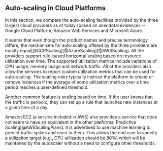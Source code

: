 ## Auto-scaling in Cloud Platforms

In this section, we compare the auto-scaling facilities provided by the three 
largest cloud providers as of today (based on anecdotal evidence) -- Google 
Cloud Platform, Amazon Web Services and Microsoft Azure.

It seems that even though the product names and precise terminology differs, the 
mechanisms for auto-scaling offered by the three providers are mostly 
equal[@GCPScaling][@AzureScaling][@AWSScaling]. All the providers support 
rule-based horizontal scaling based on resource utilization over time. The 
supported utilization metrics include variations of CPU usage, memory usage and 
network traffic. All of the providers also allow the services to report custom 
utilization metrics that can be used for auto-scaling. The scaling rules 
typically instruct the platform to create or remove instances if the average of 
some utilization metrics over a time period reaches a user-defined threshold.

Another common feature is scaling based on time. If the user knows that the 
traffic is periodic, they can set up a rule that launches new instances at a 
given time of a day.

Amazon EC2 (a service included in AWS) also provides a service that does not 
seem to have an equivalent in the other platforms: Predictive 
Scaling[@AWSScalingPlans]. It is advertised to use machine learning to predict 
traffic spikes and react to them. This allows the end user to specify a 
utilization target (e.g., CPU utilization should be 80%) which will be maintaned 
by the autoscaler without a need to configure other thresholds.
